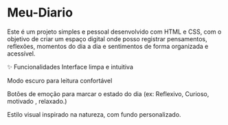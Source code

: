 # Meu-Diario


Este é um projeto simples e pessoal desenvolvido com HTML e CSS, com o objetivo de criar um espaço digital onde posso registrar pensamentos, reflexões, momentos do dia a dia e sentimentos de forma organizada e acessível.

✨ Funcionalidades
Interface limpa e intuitiva

Modo escuro para leitura confortável

Botões de emoção para marcar o estado do dia (ex: Reflexivo, Curioso, motivado , relaxado.)

Estilo visual inspirado na natureza, com fundo personalizado.
